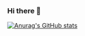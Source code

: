 ### Hi there 👋
[![Anurag's GitHub stats](https://github-readme-stats.vercel.app/api?username=mynameischeezee)](https://github.com/anuraghazra/github-readme-stats)
<!--
**mynameischeezee/mynameischeezee** is a ✨ _special_ ✨ repository because its `README.md` (this file) appears on your GitHub profile.

Here are some ideas to get you started:

- 🔭 I’m currently working on ...
- 🌱 I’m currently learning ...
- 👯 I’m looking to collaborate on ...
- 🤔 I’m looking for help with ...
- 💬 Ask me about ...
- 📫 How to reach me: ...
- 😄 Pronouns: ...
- ⚡ Fun fact: ...
-->
